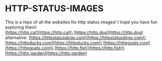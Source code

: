 # HTTP-STATUS-IMAGES
This is a repo of all the websites for http status images! I hope you have fun exploring them!
\
[https://http.cat](https://http.cat)\
[https://http.dog](https://http.dog) alternative: [https://httpstatusdogs.com](https://httpstatusdogs.com)\
[https://httpducks.com](https://httpducks.com)\
[https://httpgoats.com](https://httpgoats.com)\
[https://http.fish](https://http.fish)\
[https://http.garden](https://http.garden)
